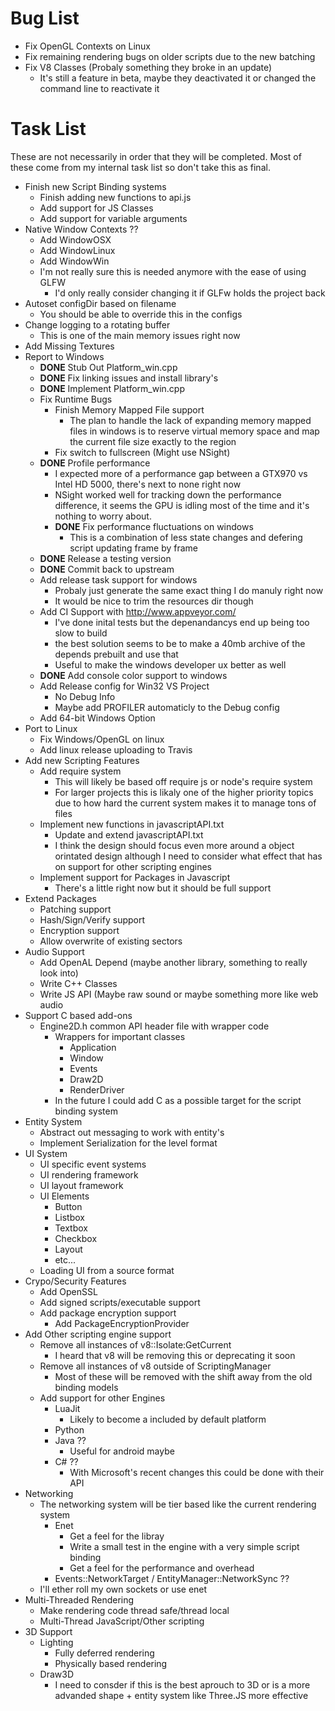 # Bug List

- Fix OpenGL Contexts on Linux
- Fix remaining rendering bugs on older scripts due to the new batching
- Fix V8 Classes (Probaly something they broke in an update)
	- It's still a feature in beta, maybe they deactivated it or changed the command line to reactivate it

# Task List

These are not necessarily in order that they will be completed.
Most of these come from my internal task list so don't take this as final.

- Finish new Script Binding systems
	- Finish adding new functions to api.js
	- Add support for JS Classes
	- Add support for variable arguments
- Native Window Contexts ??
	- Add WindowOSX
	- Add WindowLinux
	- Add WindowWin
	- I'm not really sure this is needed anymore with the ease of using GLFW
		- I'd only really consider changing it if GLFw holds the project back
- Autoset configDir based on filename
	- You should be able to override this in the configs
- Change logging to a rotating buffer
	- This is one of the main memory issues right now
- Add Missing Textures
- Report to Windows
	- **DONE** Stub Out Platform_win.cpp
	- **DONE** Fix linking issues and install library's
	- **DONE** Implement Platform_win.cpp
	- Fix Runtime Bugs
		- Finish Memory Mapped File support
			- The plan to handle the lack of expanding memory mapped files in windows is to reserve virtual memory space and map the current file size exactly to the region
		- Fix switch to fullscreen (Might use NSight)
	- **DONE** Profile performance
		- I expected more of a performance gap between a GTX970 vs Intel HD 5000, there's next to none right now
		- NSight worked well for tracking down the performance difference, it seems the GPU is idling most of the time and it's nothing to worry about.
		- **DONE** Fix performance fluctuations on windows
			- This is a combination of less state changes and defering script updating frame by frame
	- **DONE** Release a testing version
	- **DONE** Commit back to upstream
	- Add release task support for windows
		- Probaly just generate the same exact thing I do manuly right now
		- It would be nice to trim the resources dir though
	- Add CI Support with http://www.appveyor.com/
		- I've done inital tests but the depenandancys end up being too slow to build
		- the best solution seems to be to make a 40mb archive of the depends prebuilt and use that
		- Useful to make the windows developer ux better as well
	- **DONE** Add console color support to windows
	- Add Release config for Win32 VS Project
		- No Debug Info
		- Maybe add PROFILER automaticly to the Debug config
	- Add 64-bit Windows Option
- Port to Linux
	- Fix Windows/OpenGL on linux
	- Add linux release uploading to Travis
- Add new Scripting Features
	- Add require system
		- This will likely be based off require js or node's require system
		- For larger projects this is likaly one of the higher priority topics due to how hard the current system makes it to manage tons of files
	- Implement new functions in javascriptAPI.txt
		- Update and extend javascriptAPI.txt
		- I think the design should focus even more around a object orintated design although I need to consider what effect
			that has on support for other scripting engines
	- Implement support for Packages in Javascript
		- There's a little right now but it should be full support
- Extend Packages
	- Patching support
	- Hash/Sign/Verify support
	- Encryption support
	- Allow overwrite of existing sectors
- Audio Support
	- Add OpenAL Depend (maybe another library, something to really look into)
	- Write C++ Classes
	- Write JS API (Maybe raw sound or maybe something more like web audio
- Support C based add-ons
	- Engine2D.h common API header file with wrapper code
		- Wrappers for important classes
			- Application
			- Window
			- Events
			- Draw2D
			- RenderDriver
		- In the future I could add C as a possible target for the script binding system
- Entity System
	- Abstract out messaging to work with entity's
	- Implement Serialization for the level format
- UI System
	- UI specific event systems
	- UI rendering framework
	- UI layout framework
	- UI Elements
		+ Button
		+ Listbox
		+ Textbox
		+ Checkbox
		+ Layout
		+ etc...
	- Loading UI from a source format
- Crypo/Security Features
	- Add OpenSSL
	- Add signed scripts/executable support
	- Add package encryption support
		- Add PackageEncryptionProvider
- Add Other scripting engine support
	- Remove all instances of v8::Isolate:GetCurrent
		- I heard that v8 will be removing this or deprecating it soon
	- Remove all instances of v8 outside of ScriptingManager
		- Most of these will be removed with the shift away from the old binding models
	- Add support for other Engines
		- LuaJit
			- Likely to become a included by default platform
		- Python
		- Java ??
			- Useful for android maybe
		- C# ??
			- With Microsoft's recent changes this could be done with their API
- Networking
	- The networking system will be tier based like the current rendering system
		- Enet
			- Get a feel for the libray
			- Write a small test in the engine with a very simple script binding
			- Get a feel for the performance and overhead
		- Events::NetworkTarget / EntityManager::NetworkSync ??
	- I'll ether roll my own sockets or use enet
- Multi-Threaded Rendering
	- Make rendering code thread safe/thread local
	- Multi-Thread JavaScript/Other scripting
- 3D Support
	- Lighting
		- Fully deferred rendering
		- Physically based rendering
	- Draw3D
		- I need to consder if this is the best aprouch to 3D or is a more advanded shape + entity system like Three.JS more effective
